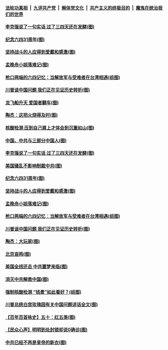 

####  [法轮功真相](../../../../basic/blob/master/README.md?t=06022001) &nbsp;|&nbsp; [九评共产党](../../../../9ping.md/blob/master/README.md?t=06022001) &nbsp;|&nbsp; [解体党文化](../../../../jtdwh.md/blob/master/README.md?t=06022001)  &nbsp;|&nbsp; [共产主义的终极目的](../../../../gczydzjmd.md/blob/master/README.md?t=06022001) &nbsp;|&nbsp; [魔鬼在统治我们的世界](../../../../mgztzwmdsj.md/blob/master/README.md?t=06022001) 

#### [李克强说了一句实话 过了三四天还在发酵(图)](../pages/p4/935233.md?t=06022001) 

#### [纪念六四31周年(图)](../pages/p4/935104.md?t=06022001) 

#### [坚持战斗的人应得到爱戴和感激(图)](../pages/p4/935102.md?t=06022001) 

#### [孟晚舟小姐落难记(图)](../pages/p4/935095.md?t=06022001) 

#### [枪口两端的六四记忆：当解放军与受难者在台湾相遇(组图)](../pages/p4/935091.md?t=06022001) 

#### [川普谈中国问题 我们正在见证历史转折(图)](../pages/p4/935089.md?t=06022001) 

#### [龙飞船升天 爱国者翻车(图)](../pages/p4/935240.md?t=06022001) 

#### [陶杰：这把火烧得及时(图)](../pages/p4/935239.md?t=06022001) 

#### [核酸检测 压到自己肩上才体会到沉重如山(图)](../pages/p4/935238.md?t=06022001) 

#### [中国、中共与三部分中国人(图)](../pages/p4/935234.md?t=06022001) 

#### [李克强说了一句实话 过了三四天还在发酵(图)](../pages/p4/935233.md?t=06022001) 

#### [美国骚乱不影响制裁中共(图)](../pages/p4/935227.md?t=06022001) 

#### [纪念六四31周年(图)](../pages/p4/935104.md?t=06022001) 

#### [坚持战斗的人应得到爱戴和感激(图)](../pages/p4/935102.md?t=06022001) 

#### [孟晚舟小姐落难记(图)](../pages/p4/935095.md?t=06022001) 

#### [枪口两端的六四记忆：当解放军与受难者在台湾相遇(组图)](../pages/p4/935091.md?t=06022001) 

#### [川普谈中国问题 我们正在见证历史转折(图)](../pages/p4/935089.md?t=06022001) 

#### [陶杰：大玩家(图)](../pages/p4/935086.md?t=06022001) 

#### [北京哀鸣(图)](../pages/p4/935008.md?t=06022001) 

#### [美国全线还击 中共噩梦来临(图)](../pages/p4/934955.md?t=06022001) 

#### [消灭中共解救中国(图)](../pages/p4/935004.md?t=06022001) 

#### [强制核酸检测 “钱景”如此看好？(组图)](../pages/p4/935022.md?t=06022001) 

#### [川普总统白宫玫瑰园有关中国问题讲话全文(图)](../pages/p4/935013.md?t=06022001) 

#### [【百年百首咏史】五十：红五类(图)](../pages/p4/934996.md?t=06022001) 

#### [【民众心声】明明到处封锁却说0确诊(图)](../pages/p4/934516.md?t=06022001) 

#### [中共已经不再是皇帝的新衣(图)](../pages/p4/934896.md?t=06022001) 

